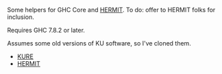 Some helpers for GHC Core and [HERMIT](https://github.com/ku-fpg/hermit/).
To do: offer to HERMIT folks for inclusion.

Requires GHC 7.8.2 or later.

Assumes some old versions of KU software, so I've cloned them.

*   [KURE](https://github.com/conal/kure)
*   [HERMIT](https://github.com/conal/hermit)